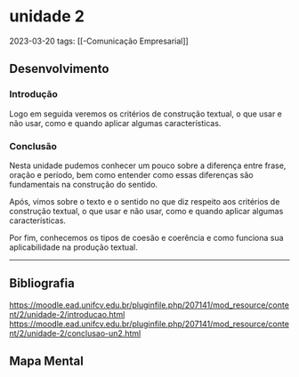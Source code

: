# unidade 2
2023-03-20
tags: [[-Comunicação Empresarial]]

## Desenvolvimento

### Introdução

Logo em seguida veremos os critérios de construção textual, o que usar e não usar, como e quando aplicar algumas características.

### Conclusão

Nesta unidade pudemos conhecer um pouco sobre a diferença entre frase, oração e período, bem como entender como essas diferenças são fundamentais na construção do sentido.

Após, vimos sobre o texto e o sentido no que diz respeito aos critérios de construção textual, o que usar e não usar, como e quando aplicar algumas características.

Por fim, conhecemos os tipos de coesão e coerência e como funciona sua aplicabilidade na produção textual.


-----------------------------------------------
## Bibliografia

https://moodle.ead.unifcv.edu.br/pluginfile.php/207141/mod_resource/content/2/unidade-2/introducao.html
https://moodle.ead.unifcv.edu.br/pluginfile.php/207141/mod_resource/content/2/unidade-2/conclusao-un2.html
## Mapa Mental